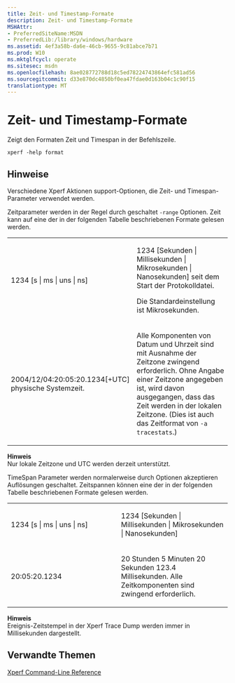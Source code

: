 ```yaml
---
title: Zeit- und Timestamp-Formate
description: Zeit- und Timestamp-Formate
MSHAttr:
- PreferredSiteName:MSDN
- PreferredLib:/library/windows/hardware
ms.assetid: 4ef3a58b-da6e-46cb-9655-9c81abce7b71
ms.prod: W10
ms.mktglfcycl: operate
ms.sitesec: msdn
ms.openlocfilehash: 8ae028772788d18c5ed78224743864efc581ad56
ms.sourcegitcommit: d33e870dc4850bf0ea47fdae0d163b04c1c90f15
translationtype: MT
---
```

# <a name="time-and-timestamp-formats"></a>Zeit- und Timestamp-Formate


Zeigt den Formaten Zeit und Timespan in der Befehlszeile.

``` syntax
xperf -help format
```

## <a name="remarks"></a>Hinweise


Verschiedene Xperf Aktionen support-Optionen, die Zeit- und Timespan-Parameter verwendet werden.

Zeitparameter werden in der Regel durch geschaltet `-range` Optionen. Zeit kann auf eine der in der folgenden Tabelle beschriebenen Formate gelesen werden.

<table>
<colgroup>
<col width="50%" />
<col width="50%" />
</colgroup>
<tbody>
<tr class="odd">
<td><p>1234 [s | ms | uns | ns]</p></td>
<td><p>1234 [Sekunden | Millisekunden | Mikrosekunden | Nanosekunden] seit dem Start der Protokolldatei.</p>
<p>Die Standardeinstellung ist Mikrosekunden.</p></td>
</tr>
<tr class="even">
<td><p>2004/12/04:20:05:20.1234[+UTC] physische Systemzeit.</p></td>
<td><p>Alle Komponenten von Datum und Uhrzeit sind mit Ausnahme der Zeitzone zwingend erforderlich. Ohne Angabe einer Zeitzone angegeben ist, wird davon ausgegangen, dass das Zeit werden in der lokalen Zeitzone. (Dies ist auch das Zeitformat von <code>-a tracestats</code>.)</p></td>
</tr>
</tbody>
</table>

 

**Hinweis**  
Nur lokale Zeitzone und UTC werden derzeit unterstützt.

 

TimeSpan Parameter werden normalerweise durch Optionen akzeptieren Auflösungen geschaltet. Zeitspannen können eine der in der folgenden Tabelle beschriebenen Formate gelesen werden.

<table>
<colgroup>
<col width="50%" />
<col width="50%" />
</colgroup>
<tbody>
<tr class="odd">
<td><p>1234 [s | ms | uns | ns]</p></td>
<td><p>1234 [Sekunden | Millisekunden | Mikrosekunden | Nanosekunden]</p></td>
</tr>
<tr class="even">
<td><p>20:05:20.1234</p></td>
<td><p>20 Stunden 5 Minuten 20 Sekunden 123.4 Millisekunden. Alle Zeitkomponenten sind zwingend erforderlich.</p></td>
</tr>
</tbody>
</table>

 

**Hinweis**  
Ereignis-Zeitstempel in der Xperf Trace Dump werden immer in Millisekunden dargestellt.

 

## <a name="related-topics"></a>Verwandte Themen


[Xperf Command-Line Reference](xperf-command-line-reference.md)

 

 







